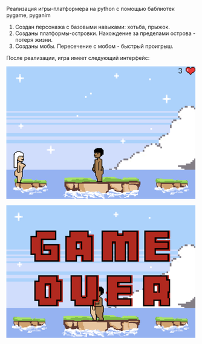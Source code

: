 Реализация игры-платформера на python с помощью баблиотек pygame, pyganim

1. Создан персонажа с базовыми навыками: хотьба, прыжок.
2. Созданы платформы-островки. Нахождение за пределами острова - потеря жизни.
3. Созданы мобы. Пересечение с мобом - быстрый проигрыш. 

После реализации, игра имеет следующий интерфейс:
<p>
  <img width="500" height="350" src="https://github.com/chuania/Platformer_game/blob/main/png/game.png">
</p>
<p></p>
<p>
  <img width="500" height="350" src="https://github.com/chuania/Platformer_game/blob/main/png/game2.png">
</p>